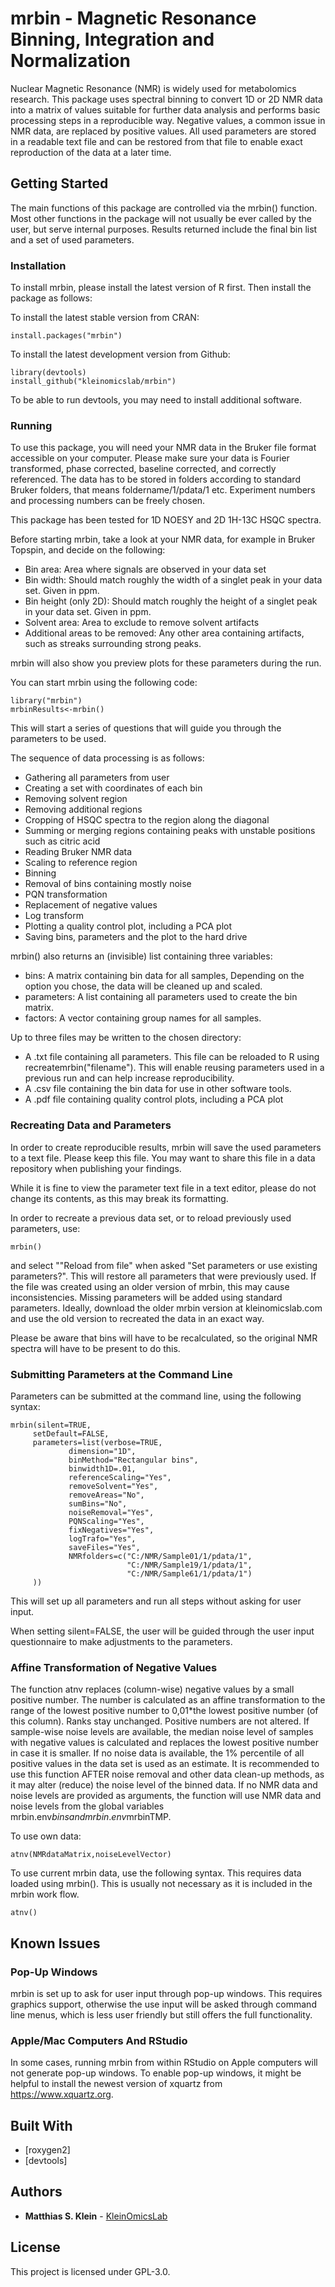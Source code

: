 # mrbin - Magnetic Resonance Binning, Integration and Normalization

Nuclear Magnetic Resonance (NMR) is widely used for metabolomics research. This 
package uses spectral binning to convert 1D or 2D NMR data into a matrix of values 
suitable for further data analysis and performs basic processing steps in a 
reproducible way. Negative values, a common issue in NMR data, are replaced by 
positive values. All used parameters are stored in a readable text file and can 
be restored from that file to enable exact reproduction of the data at a later 
time.

## Getting Started

The main functions of this package are controlled via the mrbin() function. Most 
other functions in the package will not usually be ever called by the user, but 
serve internal purposes. Results returned include the final bin list and a set 
of used parameters.

### Installation

To install  mrbin, please install the latest version of R first. Then install 
the package as follows:

To install the latest stable version from CRAN:

```
install.packages("mrbin")
```

To install the latest development version from Github:

```
library(devtools)
install_github("kleinomicslab/mrbin")
```

To be able to run devtools, you may need to install additional software.

### Running

To use this package, you will need your NMR data in the Bruker file format 
accessible on your computer. Please make sure your data is Fourier transformed, 
phase corrected, baseline corrected, and correctly referenced. The data has to 
be stored in folders according to standard Bruker folders, that means 
foldername/1/pdata/1 etc. Experiment numbers and processing numbers can be 
freely chosen.

This package has been tested for 1D NOESY and 2D 1H-13C HSQC spectra.

Before starting mrbin, take a look at your NMR data, for example in Bruker 
Topspin, and decide on the following:
* Bin area: Area where signals are observed in your data set
* Bin width: Should match roughly the width of a singlet peak in your data set. Given in ppm.
* Bin height (only 2D): Should match roughly the height of a singlet peak in your data set. Given in ppm.
* Solvent area: Area to exclude to remove solvent artifacts
* Additional areas to be removed: Any other area containing artifacts, such as streaks surrounding strong peaks.

mrbin will also show you preview plots for these parameters during the run.

You can start mrbin using the following code:

```
library("mrbin")
mrbinResults<-mrbin()
```

This will start a series of questions that will guide you through the parameters to be used. 

The sequence of data processing is as follows:

* Gathering all parameters from user
* Creating a set with coordinates of each bin 
* Removing solvent region
* Removing additional regions
* Cropping of HSQC spectra to the region along the diagonal
* Summing or merging regions containing peaks with unstable positions such as citric acid
* Reading Bruker NMR data
* Scaling to reference region
* Binning 
* Removal of bins containing mostly noise
* PQN transformation
* Replacement of negative values
* Log transform
* Plotting a quality control plot, including a PCA plot
* Saving bins, parameters and the plot to the hard drive

mrbin() also returns an (invisible) list containing three variables: 

* bins: A matrix containing bin data for all samples, Depending on the option you chose, the data will be cleaned up and scaled.
* parameters: A list containing all parameters used to create the bin matrix.
* factors: A vector containing group names for all samples.

Up to three files may be written to the chosen directory:
* A .txt file containing all parameters. This file can be reloaded to R using recreatemrbin("filename"). This will enable reusing parameters used in a previous run and can help increase reproducibility.
* A .csv file containing the bin data for use in other software tools.
* A .pdf file containing quality control plots, including a PCA plot 

### Recreating Data and Parameters
In order to create reproducible results, mrbin will save the used parameters to a text file. Please keep this file. You may want to share this file in a data repository when publishing your findings.

While it is fine to view the parameter text file in a text editor, please do not 
change its contents, as this may break its formatting.


In order to recreate a previous data set, or to reload previously used parameters, 
use:

```
mrbin()
```

and select ""Reload from file" when asked "Set parameters or use existing 
parameters?". This will restore all parameters that were previously used. If the 
file was created using an older version of mrbin, this may cause inconsistencies. 
Missing parameters will be added using standard parameters. Ideally, download the 
older mrbin version at kleinomicslab.com and use the old version to recreated the 
data in an exact way.

Please be aware that bins will have to be recalculated, so the original NMR 
spectra will have to be present to do this.

### Submitting Parameters at the Command Line
Parameters can be submitted at the command line, using the following syntax:

```
mrbin(silent=TRUE,
     setDefault=FALSE,
     parameters=list(verbose=TRUE,
             dimension="1D",
             binMethod="Rectangular bins",
             binwidth1D=.01,
             referenceScaling="Yes",
             removeSolvent="Yes",
             removeAreas="No",
             sumBins="No",
             noiseRemoval="Yes",
             PQNScaling="Yes",
             fixNegatives="Yes",
             logTrafo="Yes",
             saveFiles="Yes",
             NMRfolders=c("C:/NMR/Sample01/1/pdata/1",
                          "C:/NMR/Sample19/1/pdata/1",
                          "C:/NMR/Sample61/1/pdata/1")
     ))
```

This will set up all parameters and run all steps without asking for user input.

When setting silent=FALSE, the user will be guided through the user input 
questionnaire to make adjustments to the parameters.

### Affine Transformation of Negative Values

The function atnv replaces (column-wise) negative values by a small positive
number. The number is calculated as an affine transformation to the range of
the lowest positive number to 0,01*the lowest positive number (of this
column). Ranks stay unchanged. Positive numbers are not altered.
If sample-wise noise levels are available, the median noise level of samples
with negative values is calculated and replaces the lowest positive number in
case it is smaller. If no noise data is available, the 1% percentile of all
positive values in the data set is used as an estimate.
It is recommended to use this function AFTER noise removal and other data
clean-up methods, as it may alter (reduce) the noise level of the binned data.
If no NMR data and noise levels are provided as arguments, the function will
use NMR data and noise levels from the global variables mrbin.env$bins and
mrbin.env$mrbinTMP.

To use own data:
```
atnv(NMRdataMatrix,noiseLevelVector)
```
To use current mrbin data, use the following syntax. This requires data loaded 
using mrbin(). This is usually not necessary as it is included in the mrbin work 
flow.
```
atnv()
```

## Known Issues

### Pop-Up Windows
mrbin is set up to ask for user input through pop-up windows. This requires 
graphics support, otherwise the use input will be asked through command line 
menus, which is less user friendly but still offers the full functionality.

### Apple/Mac Computers And RStudio
In some cases, running mrbin from within RStudio on Apple computers will not 
generate pop-up windows. To enable pop-up windows, it might be helpful to install 
the newest version of xquartz from https://www.xquartz.org.

## Built With

* [roxygen2]
* [devtools]


## Authors

* **Matthias S. Klein** - [KleinOmicsLab](https://github.com/kleinomicslab)


## License

This project is licensed under GPL-3.0.
